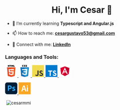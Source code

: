 <h1 align="center">Hi, I'm Cesar 👋</h1>

- 🌱 I’m currently learning **Typescript and Angular.js**

- 📫 How to reach me: **cesargustavo53@gmail.com**

- 💼 Connect with me: **<a href="https://linkedin.com/in/cesarmmi">LinkedIn</a>**

<h3 align="left">Languages and Tools:</h3>
<p align="left">
  <a href="https://www.w3.org/html/" target="_blank" rel="noreferrer">
    <img src="https://raw.githubusercontent.com/devicons/devicon/master/icons/html5/html5-original-wordmark.svg" alt="html5" width="40" height="40"/>
  </a>
  <a href="https://www.w3schools.com/css/" target="_blank" rel="noreferrer">
    <img src="https://raw.githubusercontent.com/devicons/devicon/master/icons/css3/css3-original-wordmark.svg" alt="css3" width="40" height="40"/>
  </a>
  <a href="https://developer.mozilla.org/en-US/docs/Web/JavaScript" target="_blank" rel="noreferrer">
    <img src="https://raw.githubusercontent.com/devicons/devicon/master/icons/javascript/javascript-original.svg" alt="javascript" width="40" height="40"/>
  </a>
  <a href="https://www.typescriptlang.org/" target="_blank" rel="noreferrer">
    <img src="https://raw.githubusercontent.com/devicons/devicon/master/icons/typescript/typescript-original.svg" alt="typescript" width="40" height="40"/>
  </a>
  <a href="https://reactjs.org/" target="_blank" rel="noreferrer">
    <img src="https://github.com/devicons/devicon/blob/master/icons/angular/angular-original.svg" alt="angular" width="40" height="40"/>
  </a>
</p>
<p align="left">
  <a href="https://www.photoshop.com/en" target="_blank" rel="noreferrer">
    <img src="https://github.com/devicons/devicon/blob/master/icons/photoshop/photoshop-original.svg" alt="photoshop" width="40" height="40"/>
  </a>
  <a href="https://www.adobe.com/in/products/illustrator.html" target="_blank" rel="noreferrer">
    <img src="https://github.com/devicons/devicon/blob/master/icons/illustrator/illustrator-plain.svg" alt="illustrator" width="40" height="40"/>
  </a>
</p>

<p>&nbsp;<img align="center" src="https://github-readme-stats.vercel.app/api?username=cesarmmi&show_icons=true&locale=en" alt="cesarmmi" /></p>
